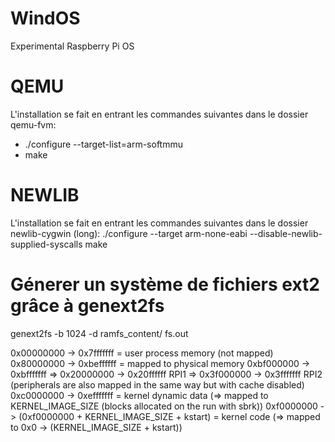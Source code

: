 # WindOS
Experimental Raspberry Pi OS

# QEMU
L'installation se fait en entrant les commandes suivantes dans le dossier qemu-fvm:
* ./configure --target-list=arm-softmmu
* make

# NEWLIB
L'installation se fait en entrant les commandes suivantes dans le dossier newlib-cygwin (long):
./configure --target arm-none-eabi --disable-newlib-supplied-syscalls
make

# Génerer un système de fichiers ext2 grâce à genext2fs
genext2fs -b 1024 -d ramfs_content/ fs.out


0x00000000 -> 0x7fffffff = user process memory (not mapped)
0x80000000 -> 0xbeffffff = mapped to physical memory
0xbf000000 -> 0xbfffffff => 0x20000000 -> 0x20ffffff RPI1
                         => 0x3f000000 -> 0x3fffffff RPI2
(peripherals are also mapped in the same way but with cache disabled)
0xc0000000 -> 0xefffffff = kernel dynamic data (=> mapped to KERNEL_IMAGE_SIZE (blocks allocated on the run with sbrk))
0xf0000000 -> (0xf0000000 + KERNEL_IMAGE_SIZE + kstart) = kernel code (=> mapped to 0x0 -> (KERNEL_IMAGE_SIZE + kstart))
